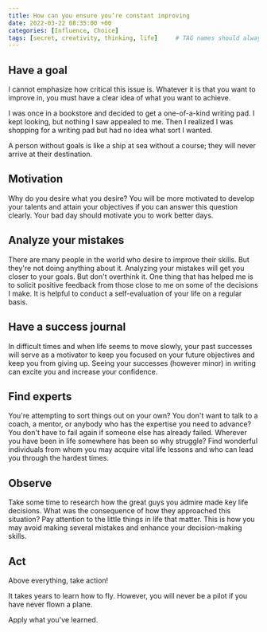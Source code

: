 ```yaml
---
title: How can you ensure you’re constant improving
date: 2022-03-22 08:35:00 +00
categories: [Influence, Choice]
tags: [secret, creativity, thinking, life]     # TAG names should always be lowercase
---
```

## Have a goal

I cannot emphasize how critical this issue is. Whatever it is that you want to improve in, you must have a clear idea of what you want to achieve.

I was once in a bookstore and decided to get a one-of-a-kind writing pad. I kept looking, but nothing I saw appealed to me. Then I realized I was shopping for a writing pad but had no idea what sort I wanted.

A person without goals is like a ship at sea without a course; they will never arrive at their destination.

## Motivation

Why do you desire what you desire? You will be more motivated to develop your talents and attain your objectives if you can answer this question clearly. Your bad day should motivate you to work better days.

## Analyze your mistakes

There are many people in the world who desire to improve their skills. But they're not doing anything about it. Analyzing your mistakes will get you closer to your goals. But don't overthink it. One thing that has helped me is to solicit positive feedback from those close to me on some of the decisions I make. It is helpful to conduct a self-evaluation of your life on a regular basis.

## Have a success journal

In difficult times and when life seems to move slowly, your past successes will serve as a motivator to keep you focused on your future objectives and keep you from giving up. Seeing your successes (however minor) in writing can excite you and increase your confidence.

## Find experts

You're attempting to sort things out on your own? You don't want to talk to a coach, a mentor, or anybody who has the expertise you need to advance? You don't have to fail again if someone else has already failed. Wherever you have been in life somewhere has been so why struggle? Find wonderful individuals from whom you may acquire vital life lessons and who can lead you through the hardest times.

## Observe

Take some time to research how the great guys you admire made key life decisions. What was the consequence of how they approached this situation? Pay attention to the little things in life that matter. This is how you may avoid making several mistakes and enhance your decision-making skills.

## Act

Above everything, take action!

It takes years to learn how to fly. However, you will never be a pilot if you have never flown a plane.

Apply what you've learned.

